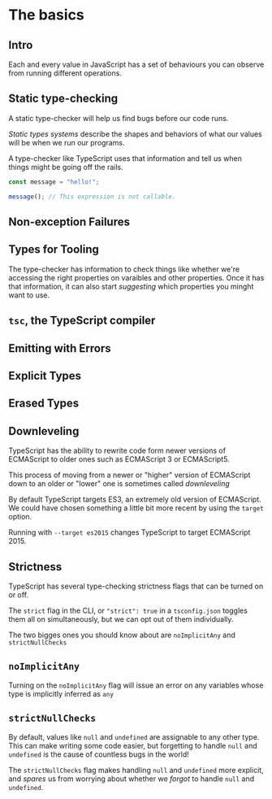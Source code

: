 # The basics

## Intro

Each and every value in JavaScript has a set of behaviours you can observe from running different operations.

## Static type-checking

A static type-checker will help us find bugs before our code runs.

<em>Static types systems</em> describe the shapes and behaviors of what our values will be when we run our programs.

A type-checker like TypeScript uses that information and tell us when things might be going off the rails.

```JavaScript
const message = "hello!";

message(); // This expression is not callable.
```

## Non-exception Failures

## Types for Tooling

The type-checker has information to check things like whether we're accessing the right properties on varaibles and other properties. Once it has that information, it can also start <em>suggesting</em> which properties you minght want to use.

## `tsc`, the TypeScript compiler

## Emitting with Errors

## Explicit Types

## Erased Types

## Downleveling

TypeScript has the ability to rewrite code form newer versions of ECMAScript to older ones such as ECMAScript 3 or ECMAScript5.

This process of moving from a newer or "higher" version of ECMAScript down to an older or "lower" one is sometimes called <em>downleveling</em>

By default TypeScript targets ES3, an extremely old version of ECMAScript. We could have chosen something a little bit more recent by using the `target` option.

Running with `--target es2015` changes TypeScript to target ECMAScript 2015.

## Strictness

TypeScript has several type-checking strictness flags that can be turned on or off.

The `strict` flag in the CLI, or `"strict": true` in a `tsconfig.json` toggles them all on simultaneously, but we can opt out of them individually.

The two bigges ones you should know about are `noImplicitAny` and `strictNullChecks`

## `noImplicitAny`

Turning on the `noImplicitAny` flag will issue an error on any variables whose type is implicitly inferred as `any`

## `strictNullChecks`

By default, values like `null` and `undefined` are assignable to any other type. This can make writing some code easier, but forgetting to handle `null` and `undefined` is the cause of countless bugs in the world!

The `strictNullChecks` flag makes handling `null` and `undefined` more explicit, and <em>spares</em> us from worrying about whether we <em>forgot</em> to handle `null` and `undefined`.
